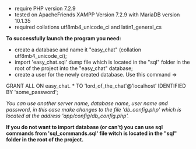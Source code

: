 - require PHP version 7.2.9
- tested on ApacheFriends XAMPP Version 7.2.9 with MariaDB version 10.1.35
- required collations utf8mb4_unicode_ci and latin1_general_cs

**To successfully launch the program you need:**
- create a database and name it "easy_chat" (collation utf8mb4_unicode_ci);
- import 'easy_chat.sql' dump file which is located in the "sql" folder in 
  the root of the project into the "easy_chat" database;
- create a user for the newly created database. Use this command =>

GRANT ALL ON easy_chat. * TO 'lord_of_the_chat'@'localhost' IDENTIFIED BY 'some_password';

_You can use another server name, database name, user name and password, in this case make changes to 
the file 'db_config.php' which is located at the address 'app/config/db_config.php'._

**If you do not want to import database (or can't) you can use sql commands from 'sql_commands.sql'
file witch is located in the "sql" folder in the root of the project.**